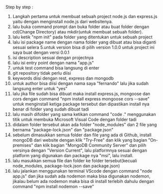 Step by step :
1. Langkah pertama untuk membuat sebuah project node.js dan express.js yaitu dengan menginstall node.js dari websitenya.
2. lalu buka command prompt dan buka folder atau buat folder dengan cd(Change Directory) atau mkdir(untuk membuat sebuah folder).
3. lalu ketik "npm init" pada folder yang ditentukan untuk sebuah project
4. lalu isi package name dengan nama folder yang dibuat atau bisa diganti sesuai selera
5.untuk version bisa di pilih version 1.0.0 untuk project ini saya buat dengan versi 0.0.1
6. isi description sesuai dengan projectnya
7. lalu isi entry point dengan nama "app.js"
8. untuk test command bisa langsung di enter
9. git repository tidak perlu diisi
10. keywords diisi dengan rest, express dan mongodb
11. untuk author bisa diisi dengan nama saya "fernando" lalu jika sudah langsung enter untuk "yes"
12. lalu jika file sudah bisa dibuat maka install express.js, mongoose dan cors dengan command "npm install express mongoose cors --save" untuk menginstall ketiga package tersebut dan dipastikan install nya benar di folder yang sudah dibuat tadi
13. lalu masih difolder yang sama ketikan command "code ." menggunakan titik untuk membuka Microsoft Visual Code dengan folder tadi
14. didalam folder tersebut akan ada folder "node_modules" dan 2 file yang bernama "package-lock.json" dan "package.json"
15. sebelum dimasukkan semua folder dan file yang ada di Github, install mongoDB dari website dengan klik "Try-Free" dan klik yang bagian "On-premises" dan klik bagian "MongoDB Community Server" dan pilih versinya dengan "Version Current", lalu platformnya sesuai dengan platform yang digunakan dan package nya "msi", lalu install. 
16. lalu masukkan semua file dan folder ke folder tersebut(kecuali node_modules, package-lock.json dan package.json)
17. lalu jalankan menggunakan terminal VScode dengan command "node app.js" dan jika sudah ada nodemon maka bisa digunakan nodemon, jikalau belum ada nodemon maka bisa di install terlebih dahulu dengan command "npm install nodemon --save"